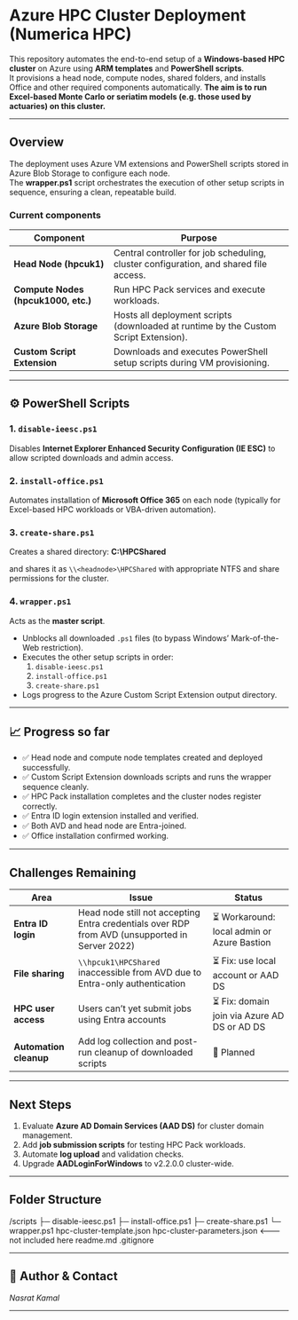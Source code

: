 # Azure HPC Cluster Deployment (Numerica HPC)

This repository automates the end-to-end setup of a **Windows-based HPC cluster** on Azure using **ARM templates** and **PowerShell scripts**.  
It provisions a head node, compute nodes, shared folders, and installs Office and other required components automatically.
**The aim is to run Excel-based Monte Carlo or seriatim models (e.g. those used by actuaries) on this cluster.**

---

## Overview

The deployment uses Azure VM extensions and PowerShell scripts stored in Azure Blob Storage to configure each node.  
The **wrapper.ps1** script orchestrates the execution of other setup scripts in sequence, ensuring a clean, repeatable build.

### Current components

| Component | Purpose |
|------------|----------|
| **Head Node (hpcuk1)** | Central controller for job scheduling, cluster configuration, and shared file access. |
| **Compute Nodes (hpcuk1000, etc.)** | Run HPC Pack services and execute workloads. |
| **Azure Blob Storage** | Hosts all deployment scripts (downloaded at runtime by the Custom Script Extension). |
| **Custom Script Extension** | Downloads and executes PowerShell setup scripts during VM provisioning. |

---

## ⚙️ PowerShell Scripts

### 1. `disable-ieesc.ps1`
Disables **Internet Explorer Enhanced Security Configuration (IE ESC)** to allow scripted downloads and admin access.

### 2. `install-office.ps1`
Automates installation of **Microsoft Office 365** on each node (typically for Excel-based HPC workloads or VBA-driven automation).

### 3. `create-share.ps1`
Creates a shared directory: **C:\HPCShared**

and shares it as `\\<headnode>\HPCShared` with appropriate NTFS and share permissions for the cluster.

### 4. `wrapper.ps1`
Acts as the **master script**.  
- Unblocks all downloaded `.ps1` files (to bypass Windows’ Mark-of-the-Web restriction).  
- Executes the other setup scripts in order:  
  1. `disable-ieesc.ps1`  
  2. `install-office.ps1`  
  3. `create-share.ps1`  
- Logs progress to the Azure Custom Script Extension output directory.

---

## 📈 Progress so far

- ✅ Head node and compute node templates created and deployed successfully.  
- ✅ Custom Script Extension downloads scripts and runs the wrapper sequence cleanly.  
- ✅ HPC Pack installation completes and the cluster nodes register correctly.  
- ✅ Entra ID login extension installed and verified.  
- ✅ Both AVD and head node are Entra-joined.  
- ✅ Office installation confirmed working.

---

## Challenges Remaining

| Area | Issue | Status |
|------|--------|--------|
| **Entra ID login** | Head node still not accepting Entra credentials over RDP from AVD (unsupported in Server 2022) | ⏳ Workaround: local admin or Azure Bastion |
| **File sharing** | `\\hpcuk1\HPCShared` inaccessible from AVD due to Entra-only authentication | ⏳ Fix: use local account or AAD DS |
| **HPC user access** | Users can’t yet submit jobs using Entra accounts | ⏳ Fix: domain join via Azure AD DS or AD DS |
| **Automation cleanup** | Add log collection and post-run cleanup of downloaded scripts | 🔧 Planned |

---

## Next Steps

1. Evaluate **Azure AD Domain Services (AAD DS)** for cluster domain management.  
2. Add **job submission scripts** for testing HPC Pack workloads.  
3. Automate **log upload** and validation checks.  
4. Upgrade **AADLoginForWindows** to v2.2.0.0 cluster-wide.

---

## Folder Structure

/scripts
├─ disable-ieesc.ps1
├─ install-office.ps1
├─ create-share.ps1
└─ wrapper.ps1
hpc-cluster-template.json
hpc-cluster-parameters.json           <---not included here
readme.md
.gitignore


---

## 🧩 Author & Contact
*Nasrat Kamal*  

---